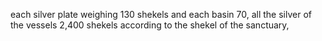 each silver plate weighing 130 shekels and each basin 70, all the silver of the vessels 2,400 shekels according to the shekel of the sanctuary,
